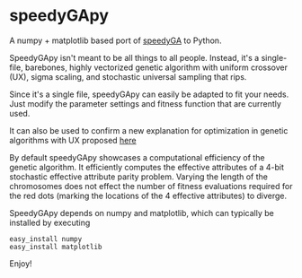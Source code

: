speedyGApy
==========

A numpy + matplotlib based port of [speedyGA](http://www.mathworks.com/matlabcentral/fileexchange/15164) to Python. 

SpeedyGApy isn't meant to be all things to all people. Instead, it's a single-file, barebones, highly vectorized 
genetic algorithm with uniform crossover (UX), sigma scaling, and stochastic universal sampling that rips. 

Since it's a single file, speedyGApy can easily be adapted to fit your needs. Just modify the parameter settings 
and fitness function that are currently used.

It can also be used to confirm a new explanation for optimization in genetic algorithms with UX proposed [here](http://blog.hackingevolution.net/2013/01/20/foga-2013-slides/) 

By default speedyGApy showcases a computational efficiency of the genetic algorithm. It efficiently computes the 
effective attributes of a 4-bit stochastic effective attribute parity problem. Varying the length of the chromosomes 
does not effect the number of fitness evaluations required for the red dots (marking the locations of the 4 effective attributes) to diverge.

SpeedyGApy depends on numpy and matplotlib, which can typically be installed by executing

    easy_install numpy 
    easy_install matplotlib

Enjoy!
